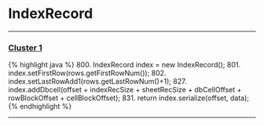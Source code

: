 # IndexRecord

***

### [Cluster 1](./1)
{% highlight java %}
800. IndexRecord index = new IndexRecord();
801. index.setFirstRow(rows.getFirstRowNum());
802. index.setLastRowAdd1(rows.getLastRowNum()+1);
827.   index.addDbcell(offset + indexRecSize + sheetRecSize + dbCellOffset + rowBlockOffset + cellBlockOffset);
831. return index.serialize(offset, data);
{% endhighlight %}

***

